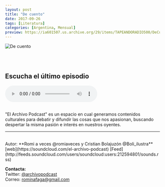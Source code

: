 ```yaml
---
layout: post
title: "De cuento"
date: 2017-09-26
tags: [Literatura]
categories: [Argentina, Mensual]
preview: https://ia601507.us.archive.org/29/items/TAPEANDORADIO500/DeCuento300.jpg
---
```


![De cuento](https://ia601507.us.archive.org/29/items/TAPEANDORADIO500/DeCuento500.jpg)

<br/>
<br/>

## Escucha el último episodio

<!--reproductor-feed=http://feeds.soundcloud.com/users/soundcloud:users:212594801/sounds.rss-->
<!--reproductor-start-->
<audio id="audio" preload="auto" controls="" src="http://feeds.soundcloud.com/stream/328191538-el-archivo-podcast-de-cuento-5.mp3"></audio>
<!--reproductor-end-->

<br/>  
"El Archivo Podcast" es un espacio en cual generamos contenidos culturales para debatir y difundir las cosas que nos apasionan, buscando despertar la misma pasión e interés en nuestros oyentes.

_ _ _
<br>
Autor: **Romi a veces @romiaveces y Cristian Bolajuzón @Boli_ilustra**  
[web](https://soundcloud.com/el-archivo-podcast)  
[Feed](http://feeds.soundcloud.com/users/soundcloud:users:212594801/sounds.rss)  



**Contacta:**  
Twitter: [@archivopodcast](https://twitter.com/archivopodcast)  
Correo: [rominafaga@gmail.com](mailto:rominafaga@gmail.com)  

